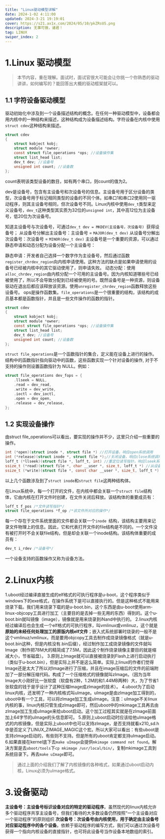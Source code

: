 ```yaml
---
title: "Linux驱动模型详解"
date: 2024-1-02 4:11:00
updated: 2024-3-21 19:19:01
cover: https://s21.ax1x.com/2024/05/10/pkZRsUS.png
description: 无事可做，诸君！
tag: LINUX
swiper_index: 2
---
```

# 1.Linux 驱动模型
>本节内容，重在理解。面试时，面试官很大可能会让你挑一个你熟悉的驱动讲讲，如何编写的？能回答出大概的驱动框架就可以。
## 1.1 字符设备驱动模型
驱动初始化中涉及到一个设备描述结构的概念。在任何一种驱动模型中，设备都会用内核中的一种结构来描述，这种结构成为设备描述结构。字符设备在内核中使用`struct cdev`这种结构来描述。
```c
struct cdev 
{
    struct kobject kobj;
    struct module *owner;
    const struct file_operations *ops; //设备操作集
    struct list_head list;
    dev_t dev; //设备号
    unsigned int count; //设备数
};
```
count表明该类型设备的数目，如有两个串口，则count的值为2。

dev是设备号，包含有主设备号和次设备号的信息。主设备号用于区分设备的类型，次设备号用于标记相同类型的设备的不同个体。如串口1和串口2使用同一驱动程序，则其主设备号相同，但次设备号不同。Linux内核中使用`dev_t`类型来定义设备号，`dev_t`这种类型其实质为32位的`unsigned int`，其中高12位为主设备号，低20位为次设备号。

知道主设备号与次设备号，可通过`dev_t dev = MKDEV(主设备号，次设备号) `获得设备号；
从设备号分解出主设备号：主设备号 = `MAJOR(dev_t dev)`
从设备号分解出次设备号：次设备号 = `MINOR(dev_t dev)`
主设备号是一个重要的资源，可以通过静态申请和动态分配为设备分配一个主设备号：

静态申请：开发者自己选择一个数字作为主设备号，然后通过函数`register_chrdev_region`向内核申请使用。这种方法的缺点是如果申请使用的设备号已经被内核中的其它驱动使用了，则申请失败。
动态分配：使用`alloc_chrdev_region`由内核分配一个可用的主设备号。因为内核知道哪些号已经被使用了，所以不会导致分配到已经被使用的号。既然设备号是一种资源，则设备驱动在退出后都应该释放该资源。使用`unregister_chrdev_region`函数释放这些设备号。
ops是操作函数集。`file_operations`是一个很重要的结构，该结构的成员基本都是函数指针，并且是一些文件操作的函数的指针。
```c
struct cdev 
{
    struct kobject kobj;
    struct module *owner;
    const struct file_operations *ops; //设备操作集
    struct list_head list;
    dev_t dev; //设备号
    unsigned int count; //设备数
};
```

`struct file_operations`是一个函数指针的集合，定义能在设备上进行的操作。结构中的函数指针指向驱动中的函数，这些函数实现一个针对设备的操作, 对于不支持的操作则设置函数指针为 NULL。例如：
```c
struct file_operations dev_fops = {
    .llseek = NULL,
    .read = dev_read,
    .write = dev_write,
    .ioctl = dev_ioctl,
    .open = dev_open,
    .release = dev_release,
};
```

## 1.2 实现设备操作
由struct file_operations可以看出，要实现的操作并不少，这里只介绍一些重要的操作。
```c
int (*open)(struct inode *, struct file *) //打开设备，响应open系统调用
int (*release)(struct inode *, struct file *);//关闭设备，响应close系统调用
loff_t (*llseek)(struct file *, loff_t, int) //重定位读写指针，响应lseek系统调用
ssize_t (*read)(struct file *, char __user *, size_t, loff_t *) //从设备读取数据，响应read系统调用
ssize_t (*write)(struct file *, const char __user *, size_t, loff_t *) //向设备写入数据，响应write系统调用
```
以上几个函数涉及到了`struct inode`和`struct file`这两种结构体。

在Linux系统中，每一个打开的文件，在内核中都会关联一个`struct file`结构体，它由内核在打开文件时创建，在文件关闭后释放。该结构体的重要成员有：
```c
loff_t f_pos /*文件读写指针*/
struct file_operations *f_op /*该文件所对应的操作*/
```
每一个存在于文件系统里面的文件都会关联一个`inode `结构，该结构主要用来记录文件物理上的信息。因此，它和代表打开文件的file结构是不同的。一个文件没有被打开时不会关联file结构，但是却会关联一个inode结构。该结构体重要的成员有：
```c
dev_t i_rdev /*设备号*/
```
一个设备支持的函数操作又称为设备方法。

# 2.Linux内核

1.uboot经过编译直接生成的elf格式的可执行程序是u-boot，这个程序类似于windows下的exe格式，在操作系统下是可以直接执行的。但是这种格式不能用来烧录下载。我们用来烧录下载的是u-boot.bin，这个东西是由u-boot使用arm-linux-objcopy工具进行加工（主要目的是去掉一些无用的东西）得到的。这个u-boot.bin就叫镜像（image），镜像就是用来烧录到iNand中执行的。
2.linux内核经过编译后也会生成一个elf格式的可执行程序，叫vmlinux或vmlinuz，这个就是**原始的未经任何处理加工的原版内核elf文件**；嵌入式系统部署时烧录的一般不是这个vmlinuz/vmlinux，而是要用objcopy工具去制作成烧录镜像格式（就是u-boot.bin这种，但是内核没有.bin后缀），经过制作加工成烧录镜像的文件就叫Image（制作把78M大的精简成了7.5M，因此这个制作烧录镜像主要目的就是缩减大小，节省磁盘）。
3.原则上Image就可以直接被烧录到Flash上进行启动执行（类似于u-boot.bin），但是实际上并不是这么简单。实际上linux的作者们觉得Image还是太大了所以对Image进行了压缩，并且在image压缩后的文件的前端附加了一部分解压缩代码。构成了一个压缩格式的镜像就叫zImage。（因为当年Image大小刚好比一张软盘（软盘有2种，1.2M的和1.44MB两种）大，为了节省1张软盘的钱于是乎设计了这种压缩Image成zImage的技术）。
4.uboot为了启动linux内核，还发明了一种内核格式叫uImage。uImage是由zImage加工得到的，uboot中有一个工具，可以将zImage加工生成uImage。注意：uImage不关linux内核的事，linux内核只管生成zImage即可，然后uboot中的mkimage工具再去由zImage加工生成uImage来给uboot启动。这个加工过程其实就是在zImage前面加上64字节的uImage的头信息即可。
5.原则上uboot启动时应该给他uImage格式的内核镜像，但是实际上uboot中也可以支持zImage，是否支持就看x210_sd.h中是否定义了LINUX_ZIMAGE_MAGIC这个宏。所以大家可以看出：有些uboot是支持zImage启动的，有些则不支持。但是所有的uboot肯定都支持uImage启动。
6.如果直接在kernel底下去`make uImage`会提供`mkimage command not found`。解决方案是去`uboot/tools`下`cp mkimage /usr/local/bin/`，复制mkimage工具到系统目录下。再去`make uImage`即可。
>通过上面的介绍我们了解了内核镜像的各种格式，如果通过uboot启动内核，Linux必须为uImage格式。

# 3.设备驱动

**主设备号：主设备号标识设备对应的特定的驱动程序**。虽然现代的linux内核允许多个驱动程序共享主设备号，但我们看待的大多数设备仍然按照“一个主设备对应一个驱动程序”的原则组织
**次设备号：次设备号由内核使用，用于确定由主设备号对应驱动程序中的各个设备**。依赖于驱动程序的编写方式，我们可以通过次设备号获得一个指向内核设备的直接指针，也可将此设备号当作设备本地数组的索引。